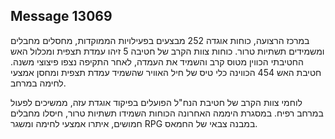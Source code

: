 ## Message 13069

במרכז הרצועה, כוחות אוגדה 252 מבצעים בפעילויות הממוקדות, מחסלים מחבלים ומשמידים תשתיות טרור. 
כוחות צוות הקרב של חטיבה 5 זיהו עמדת תצפית ומכלול האש החטיבתי הכווין מטוס קרב והשמיד את העמדה, לאחר התקיפה נצפו פיצוצי משנה.
חטיבת האש 454 הכווינה כלי טיס של חיל האוויר שהשמיד עמדת תצפית ומחסן אמצעי לחימה במרחב.

לוחמי צוות הקרב של חטיבת הנח"ל הפועלים בפיקוד אוגדת עזה, ממשיכים לפעול במרחב רפיח. במסגרת היממה האחרונה הכוחות השמידו תשתיות טרור, חיסלו מחבלים חמושים, איתרו אמצעי לחימה ומשגר RPG במבנה צבאי של החמאס.

